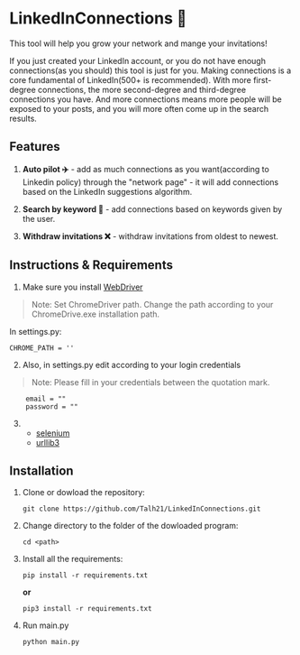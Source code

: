 # LinkedInConnections :robot:
This tool will help you grow your network and mange your invitations!

If you just created your LinkedIn account, or you do not have enough connections(as you should) this tool is just for you.
Making connections is a core fundamental of LinkedIn(500+ is recommended). With more first-degree connections, the more second-degree and third-degree connections you have. 
And more connections means more people will be exposed to your posts, and you will more often come up in the search results.

## Features
1. **Auto pilot :airplane:** - add as much connections as you want(according to Linkedin policy) through the "network page" - it will add connections based on the LinkedIn      suggestions algorithm.

2. **Search by keyword :mag_right:** - add connections based on keywords given by the user.

3. **Withdraw invitations :x:** - withdraw invitations from oldest to newest.

## Instructions & Requirements

1. Make sure you install [WebDriver](https://chromedriver.chromium.org/downloads)
 >Note: Set ChromeDriver path. Change the path according to your ChromeDrive.exe installation path.
 
 
 In settings.py:
 
  ``` 
CHROME_PATH = ''
  ```

2. Also, in settings.py edit according to your login credentials
>Note: Please fill in your credentials between the quotation mark.

```
    email = ""
    password = ""
```

3. - [selenium](https://pypi.org/project/selenium/)
   - [urllib3](https://pypi.org/project/urllib3/)

## Installation

1. Clone or dowload the repository:
 
     `git clone https://github.com/Talh21/LinkedInConnections.git`
     
 2. Change directory to the folder of the dowloaded program:

     `cd <path>`
     
 3. Install all the requirements:

     `pip install -r requirements.txt`

      **or**

     `pip3 install -r requirements.txt`
     
 4. Run main.py
    
    `python main.py`
